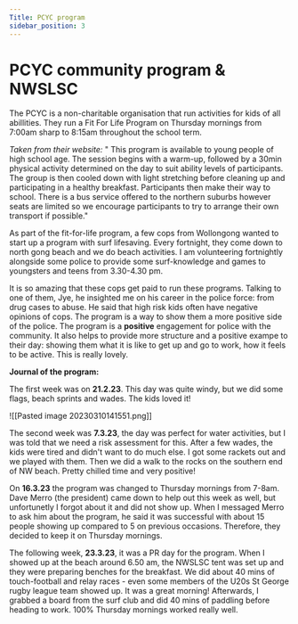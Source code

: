 ```yaml
---
Title: PCYC program
sidebar_position: 3
---
```

# PCYC community program & NWSLSC
The PCYC is a non-charitable organisation that run activities for kids of all abillities. They run a Fit For Life Program on Thursday mornings from 7:00am sharp to 8:15am throughout the school term. 

*Taken from their website:* 
" This program is available to young people of high school age. The session begins with a warm-up, followed by a 30min physical activity determined on the day to suit ability levels of participants. The group is then cooled down with light stretching before cleaning up and participating in a healthy breakfast. Participants then make their way to school. There is a bus service offered to the northern suburbs however seats are limited so we encourage participants to try to arrange their own transport if possible."

As part of the fit-for-life program, a few cops from Wollongong wanted to start up a program with surf lifesaving. Every fortnight, they come down to north gong beach and we do beach activities. I am volunteering fortnightly alongside some police to provide some surf-knowledge and games to youngsters and teens from 3.30-4.30 pm. 

It is so amazing that these cops get paid to run these programs. Talking to one of them, Jye, he insighted me on his career in the police force: from drug cases to abuse. He said that high risk kids often have negative opinions of cops. The program is a way to show them a more positive side of the police. The program is a **positive** engagement for police with the community. It also helps to provide more structure and a positive exampe to their day: showing them what it is like to get up and go to work, how it feels to be active. This is really lovely.  

**Journal of the program:**

The first week was on **21.2.23**. This day was quite windy, but we did some flags, beach sprints and wades. The kids loved it! 

![[Pasted image 20230310141551.png]]

The second week was **7.3.23**, the day was perfect for water activities, but I was told that we need a risk assessment for this. After a few wades, the kids were tired and didn't want to do much else. I got some rackets out and we played with them. Then we did a walk to the rocks on the southern end of NW beach. Pretty chilled time and very positive! 

On **16.3.23** the program was changed to Thursday mornings from 7-8am. Dave Merro (the president) came down to help out this week as well, but unfortunetly I forgot about it and did not show up. When I messaged Merro to ask him about the program, he said it was successful with about 15 people showing up compared to 5 on previous occasions. Therefore, they decided to keep it on Thursday mornings. 

The following week, **23.3.23**, it was a PR day for the program. When I showed up at the beach around 6.50 am, the NWSLSC tent was set up and they were preparing benches for the breakfast. We did about 40 mins of touch-football and relay races - even some members of the U20s St George rugby league team showed up. It was a great morning! Afterwards, I grabbed a board from the surf club and did 40 mins of paddling before heading to work. 100% Thursday mornings worked really well. 

